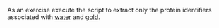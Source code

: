 As an exercise execute the script to extract only the protein identifiers associated with [water](https://www.ebi.ac.uk/chebi/searchId.do?chebiId=CHEBI:15377) and [gold](https://www.ebi.ac.uk/chebi/searchId.do?chebiId=CHEBI:30050).
